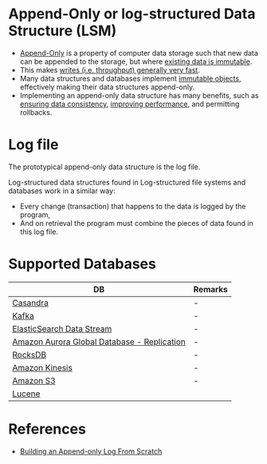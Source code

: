 # Append-Only or log-structured Data Structure (LSM)
- [Append-Only](https://en.wikipedia.org/wiki/Append-only) is a property of computer data storage such that new data can be appended to the storage, but where [existing data is immutable](https://en.wikipedia.org/wiki/Immutable_object).
- This makes [writes (i.e. throughput) generally very fast](Scalability/LatencyThroughput.md).
- Many data structures and databases implement [immutable objects](https://en.wikipedia.org/wiki/Immutable_object), effectively making their data structures append-only. 
- Implementing an append-only data structure has many benefits, such as [ensuring data consistency](Reliability/ReplicationLagAndDataConsistency.md), [improving performance](Scalability/DBScalability.md), and permitting rollbacks.

# Log file
The prototypical append-only data structure is the log file. 

Log-structured data structures found in Log-structured file systems and databases work in a similar way: 
- Every change (transaction) that happens to the data is logged by the program, 
- And on retrieval the program must combine the pieces of data found in this log file.

# Supported Databases

| DB                                                                                                                              | Remarks |
|---------------------------------------------------------------------------------------------------------------------------------|---------|
| [Casandra](../3_DatabaseComponents/NoSQL-Databases/ApacheCasandra.md)                                                           | -       |
| [Kafka](../4_MessageBrokers/Kafka/Readme.md)                                                                                    | -       |
| [ElasticSearch Data Stream](../3_DatabaseComponents/Search-Indexes/ElasticSearch/ElasticSearchDataStreams.md)                   | -       |
| [Amazon Aurora Global Database - Replication](../../2_AWSComponents/6_DatabaseServices/AmazonRDSAurora/AuroraGlobalDatabase.md) | -       |
| [RocksDB](../3_DatabaseComponents/NoSQL-Databases/RocksDB.md)                                                                   | -       |
| [Amazon Kinesis](../../2_AWSComponents/5_MessageBrokerServices/AmazonKinesis/Readme.md)                                         | -       |
| [Amazon S3](../../2_AWSComponents/7_StorageServices/AmazonS3.md)                                                                | -       |
| [Lucene](../3_DatabaseComponents/Search-Indexes/ApacheLucene.md)                                                                                                                      |

# References
- [Building an Append-only Log From Scratch](https://eileen-code4fun.medium.com/building-an-append-only-log-from-scratch-e8712b49c924)
